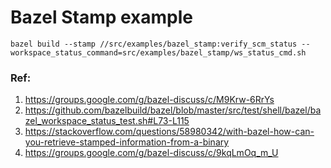 
# Bazel Stamp example


```
bazel build --stamp //src/examples/bazel_stamp:verify_scm_status --workspace_status_command=src/examples/bazel_stamp/ws_status_cmd.sh
```

### Ref: 

1. https://groups.google.com/g/bazel-discuss/c/M9Krw-6RrYs
2. https://github.com/bazelbuild/bazel/blob/master/src/test/shell/bazel/bazel_workspace_status_test.sh#L73-L115
3. https://stackoverflow.com/questions/58980342/with-bazel-how-can-you-retrieve-stamped-information-from-a-binary
4. https://groups.google.com/g/bazel-discuss/c/9kqLmOq_m_U
